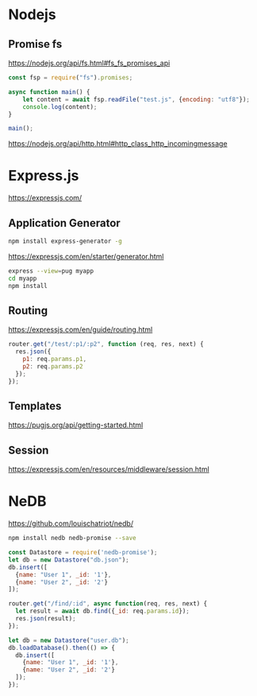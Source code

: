 # Nodejs

## Promise fs

https://nodejs.org/api/fs.html#fs_fs_promises_api

```javascript
const fsp = require("fs").promises;

async function main() {
    let content = await fsp.readFile("test.js", {encoding: "utf8"});
    console.log(content);
}

main();
```

https://nodejs.org/api/http.html#http_class_http_incomingmessage

# Express.js

https://expressjs.com/

## Application Generator

```bash
npm install express-generator -g
```

https://expressjs.com/en/starter/generator.html

```bash
express --view=pug myapp
cd myapp
npm install
```

## Routing

https://expressjs.com/en/guide/routing.html

```javascript
router.get("/test/:p1/:p2", function (req, res, next) {
  res.json({
    p1: req.params.p1,
    p2: req.params.p2
  });
});
```

## Templates

https://pugjs.org/api/getting-started.html

## Session

https://expressjs.com/en/resources/middleware/session.html

# NeDB

https://github.com/louischatriot/nedb/

```bash
npm install nedb nedb-promise --save
```

```javascript
const Datastore = require('nedb-promise');
let db = new Datastore("db.json");
db.insert([
  {name: "User 1", _id: '1'},
  {name: "User 2", _id: '2'}
]);

router.get("/find/:id", async function(req, res, next) {
  let result = await db.find({_id: req.params.id});
  res.json(result);
});
```

```javascript
let db = new Datastore("user.db");
db.loadDatabase().then(() => {
  db.insert([
    {name: "User 1", _id: '1'},
    {name: "User 2", _id: '2'}
  ]);
});
```